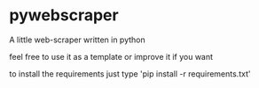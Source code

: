 # pywebscraper
A little web-scraper written in python

feel free to use it as a template or improve it if you want

to install the requirements just type 'pip install -r requirements.txt'
